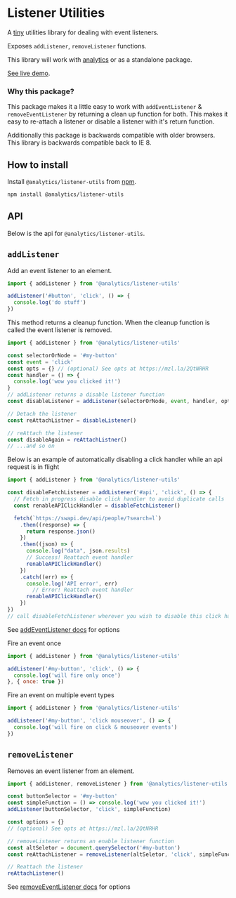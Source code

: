 <!--
title: Javascript event listener util
pageTitle: Event Listener Utils
description: Utility library for adding backwards compatible event listeners
-->

# Listener Utilities

A [tiny](https://bundlephobia.com/result?p=@analytics/listener-utils) utilities library for dealing with event listeners.

Exposes `addListener`, `removeListener` functions.

This library will work with [analytics](https://getanalytics.io) or as a standalone package.

[See live demo](https://event-listener-util.netlify.app/).

### Why this package?

This package makes it a little easy to work with `addEventListener` & `removeEventListener` by returning a clean up function for both. This makes it easy to re-attach a listener or disable a listener with it's return function.

Additionally this package is backwards compatible with older browsers. This library is backwards compatible back to IE 8.

## How to install

Install `@analytics/listener-utils` from [npm](https://www.npmjs.com/package/@analytics/listener-utils).

```bash
npm install @analytics/listener-utils
```

## API

Below is the api for `@analytics/listener-utils`.

## `addListener`

Add an event listener to an element. 

```js
import { addListener } from '@analytics/listener-utils'

addListener('#button', 'click', () => {
  console.log('do stuff')
})
```

This method returns a cleanup function. When the cleanup function is called the event listener is removed.

```js
import { addListener } from '@analytics/listener-utils'

const selectorOrNode = '#my-button'
const event = 'click'
const opts = {} // (optional) See opts at https://mzl.la/2QtNRHR
const handler = () => {
  console.log('wow you clicked it!')
}
// addListener returns a disable listener function
const disableListener = addListener(selectorOrNode, event, handler, opts)

// Detach the listener
const reAttachListner = disableListener()

// reAttach the listener
const disableAgain = reAttachListner()
// ...and so on
```

Below is an example of automatically disabling a click handler while an api request is in flight

```js
import { addListener } from '@analytics/listener-utils'

const disableFetchListener = addListener('#api', 'click', () => {
  // Fetch in progress disable click handler to avoid duplicate calls
  const renableAPIClickHandler = disableFetchListener()

  fetch(`https://swapi.dev/api/people/?search=l`)
    .then((response) => {
      return response.json()
    })
    .then((json) => {
      console.log("data", json.results)
      // Success! Reattach event handler
      renableAPIClickHandler()
    })
    .catch((err) => {
      console.log('API error', err)
        // Error! Reattach event handler
      renableAPIClickHandler()
    })
})
// call disableFetchListener wherever you wish to disable this click handler
```

See [addEventListener docs](https://developer.mozilla.org/en-US/docs/Web/API/EventTarget/addEventListener) for options 


Fire an event once

```js
import { addListener } from '@analytics/listener-utils'

addListener('#my-button', 'click', () => {
  console.log('will fire only once')
}, { once: true })
```

Fire an event on multiple event types

```js
import { addListener } from '@analytics/listener-utils'

addListener('#my-button', 'click mouseover', () => {
  console.log('will fire on click & mouseover events')
})
```

## `removeListener`

Removes an event listener from an element.

```js
import { addListener, removeListener } from '@analytics/listener-utils'

const buttonSelector = '#my-button'
const simpleFunction = () => console.log('wow you clicked it!')
addListener(buttonSelector, 'click', simpleFunction)

const options = {} 
// (optional) See opts at https://mzl.la/2QtNRHR

// removeListener returns an enable listener function
const altSeletor = document.querySelector('#my-button')
const reAttachListener = removeListener(altSeletor, 'click', simpleFunction, options)

// Reattach the listener
reAttachListener()
```

See [removeEventListener docs](https://developer.mozilla.org/en-US/docs/Web/API/EventTarget/removeEventListener) for options 
